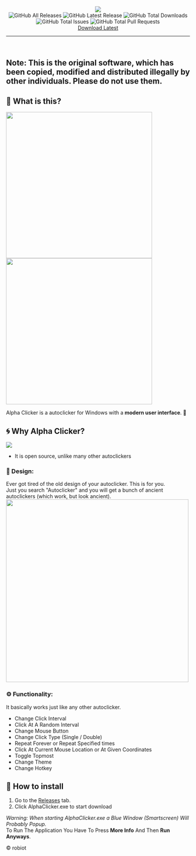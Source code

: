 
<div align="center" >
  <br>
  <img src="https://raw.githubusercontent.com/robiot/AlphaClicker/main/.github/Images/banner.png">
  <br>
  
  <img alt="GitHub All Releases" src="https://img.shields.io/github/contributors/robiot/AlphaClicker?label=Contributors">
  <img alt="GitHub Latest Release" src="https://img.shields.io/github/v/tag/robiot/AlphaClicker?label=Latest%20Release">
  <img alt="GitHub Total Downloads" src="https://img.shields.io/github/downloads/robiot/AlphaClicker/total?label=GitHub%20Downloads">
  <img alt="GitHub Total Issues" src="https://img.shields.io/github/issues/robiot/AlphaClicker?label=Issues">  
  <img alt="GitHub Total Pull Requests" src="https://img.shields.io/github/issues-pr-raw/robiot/AlphaClicker?label=Open%20Pull%20Requests">
  
  <br>
  <a href="https://github.com/robiot/AlphaClicker/releases/latest/download/AlphaClicker.exe">Download Latest</a>
  <hr>
</div>
<br>

## Note: This is the original software, which has been copied, modified and distributed illegally by other individuals. Please do not use them.
 
:thinking: What is this?
------------------
<img src="https://raw.githubusercontent.com/robiot/AlphaClicker/main/.github/Images/alphaclicker.png" width=400/><img src="https://raw.githubusercontent.com/robiot/AlphaClicker/main/.github/Images/alphaclicker-dark.png" width=400/>

Alpha Clicker is a autoclicker for Windows with a **modern user interface**. :art:

:cyclone: Why Alpha Clicker?
------------------
<img src="https://raw.githubusercontent.com/robiot/AlphaClicker/main/.github/Images/showcase.gif" />
 
 - It is open source, unlike many other autoclickers


### :art: Design:
Ever got tired of the old design of your autoclicker. This is for you. \
Just you search "Autoclicker" and you will get a bunch of ancient autoclickers (which work, but look ancient).
<img src="https://raw.githubusercontent.com/robiot/AlphaClicker/main/.github/Images/otherclickers.png" width=500/>

### :gear: Functionality:
It basically works just like any other autoclicker.
 - Change Click Interval
 - Click At A Random Interval
 - Change Mouse Button
 - Change Click Type (Single / Double)
 - Repeat Forever or Repeat Specified times
 - Click At Current Mouse Location or At Given Coordinates
 - Toggle Topmost
 - Change Theme
 - Change Hotkey
 
:book: How to install
------------------
 1. Go to the [Releases](https://github.com/robiot/AlphaClicker/releases/latest) tab.
 2. Click AlphaClicker.exe to start download
 
 *Warning: When starting AlphaClicker.exe a Blue Window (Smartscreen) Will Probably Popup.* \
 To Run The Application You Have To Press **More Info** And Then **Run Anyways**.

© robiot
